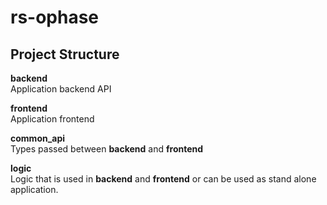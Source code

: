 # rs-ophase

## Project Structure

**backend**  
Application backend API

**frontend**  
Application frontend

**common_api**  
Types passed between **backend** and **frontend**

**logic**  
Logic that is used in **backend** and **frontend** or can be used as stand alone application.